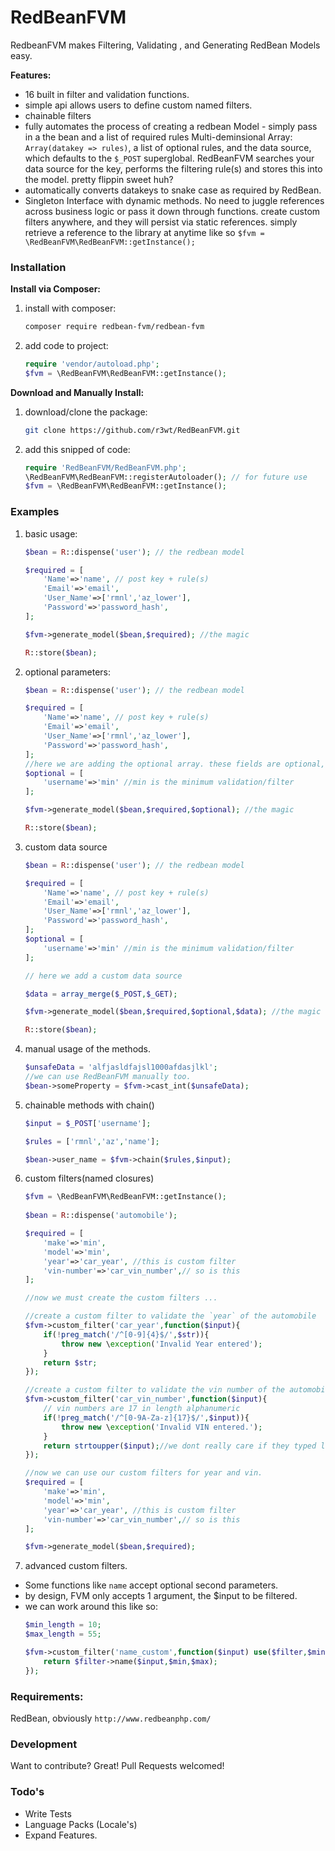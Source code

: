# RedBeanFVM

RedbeanFVM makes Filtering, Validating , and Generating RedBean Models easy.

**Features:**
  - 16 built in filter and validation functions.
  - simple api allows users to define custom named filters.
  - chainable filters
  - fully automates the process of creating a redbean Model - simply pass in a the bean and a list of required rules Multi-deminsional Array: `Array(datakey => rules)`, 
  a list of optional rules, and the data source, which defaults to the `$_POST` superglobal. RedBeanFVM searches your data source for the key, performs the filtering rule(s) 
  and stores this into the model. pretty flippin sweet huh?
  - automatically converts datakeys to snake case as required by RedBean.
  - Singleton Interface with dynamic methods. No need to juggle references across business logic or pass it down through functions. create custom filters anywhere, and they will persist via static references.
  simply retrieve a reference to the library at anytime like so `$fvm = \RedBeanFVM\RedBeanFVM::getInstance();`
    
  
### Installation


**Install via Composer:**

1. install with composer:
    ```sh
    composer require redbean-fvm/redbean-fvm
    ```
    
2. add code to project:
    ```php
    require 'vendor/autoload.php';
    $fvm = \RedBeanFVM\RedBeanFVM::getInstance();
    ```

**Download and Manually Install:**

1. download/clone the package:
    ```sh
    git clone https://github.com/r3wt/RedBeanFVM.git
    ```

2. add this snipped of code:
    ```php
    require 'RedBeanFVM/RedBeanFVM.php';
    \RedBeanFVM\RedBeanFVM::registerAutoloader(); // for future use
    $fvm = \RedBeanFVM\RedBeanFVM::getInstance();
    ```

### Examples

1. basic usage:
    ```php
    $bean = R::dispense('user'); // the redbean model

    $required = [
        'Name'=>'name', // post key + rule(s)
        'Email'=>'email',
        'User_Name'=>['rmnl','az_lower'],
        'Password'=>'password_hash',
    ];

    $fvm->generate_model($bean,$required); //the magic

    R::store($bean);
    ```

2. optional parameters:
    ```php
    $bean = R::dispense('user'); // the redbean model

    $required = [
        'Name'=>'name', // post key + rule(s)
        'Email'=>'email',
        'User_Name'=>['rmnl','az_lower'],
        'Password'=>'password_hash',
    ];
    //here we are adding the optional array. these fields are optional, so we raise no exception for missing values.
    $optional = [
        'username'=>'min' //min is the minimum validation/filter
    ];

    $fvm->generate_model($bean,$required,$optional); //the magic

    R::store($bean);
    ```

3. custom data source

    ```php
    $bean = R::dispense('user'); // the redbean model

    $required = [
        'Name'=>'name', // post key + rule(s)
        'Email'=>'email',
        'User_Name'=>['rmnl','az_lower'],
        'Password'=>'password_hash',
    ];
    $optional = [
        'username'=>'min' //min is the minimum validation/filter
    ];

    // here we add a custom data source

    $data = array_merge($_POST,$_GET);

    $fvm->generate_model($bean,$required,$optional,$data); //the magic

    R::store($bean);
    ```

4. manual usage of the methods. 
    ```php
    $unsafeData = 'alfjasldfajsl1000afdasjlkl';
    //we can use RedBeanFVM manually too.   
    $bean->someProperty = $fvm->cast_int($unsafeData);
    ```

5. chainable methods with chain()
    ```php
    $input = $_POST['username'];

    $rules = ['rmnl','az','name'];

    $bean->user_name = $fvm->chain($rules,$input);
    ```

6. custom filters(named closures)
    ```php
    $fvm = \RedBeanFVM\RedBeanFVM::getInstance();
        
    $bean = R::dispense('automobile');

    $required = [
        'make'=>'min',
        'model'=>'min',
        'year'=>'car_year', //this is custom filter
        'vin-number'=>'car_vin_number',// so is this
    ];

    //now we must create the custom filters ...

    //create a custom filter to validate the `year` of the automobile
    $fvm->custom_filter('car_year',function($input){
        if(!preg_match('/^[0-9]{4}$/',$str)){
            throw new \exception('Invalid Year entered');
        }
        return $str;
    });

    //create a custom filter to validate the vin number of the automobile.
    $fvm->custom_filter('car_vin_number',function($input){
        // vin numbers are 17 in length alphanumeric
        if(!preg_match('/^[0-9A-Za-z]{17}$/',$input)){
            throw new \exception('Invalid VIN entered.');
        }
        return strtoupper($input);//we dont really care if they typed lower case. we can fix it for them.
    });

    //now we can use our custom filters for year and vin.
    $required = [
        'make'=>'min',
        'model'=>'min',
        'year'=>'car_year', //this is custom filter
        'vin-number'=>'car_vin_number',// so is this
    ];

    $fvm->generate_model($bean,$required);
    ```

7. advanced custom filters.
 - Some functions like `name` accept optional second parameters. 
 - by design, FVM only accepts 1 argument, the $input to be filtered. 
 - we can work around this like so:
    ```php
    $min_length = 10;
    $max_length = 55;

    $fvm->custom_filter('name_custom',function($input) use($filter,$min,$max){
        return $filter->name($input,$min,$max);
    });
    ```

### Requirements:

RedBean, obviously `http://www.redbeanphp.com/`

### Development

Want to contribute? Great! Pull Requests welcomed!

### Todo's

 - Write Tests
 - Language Packs (Locale's)
 - Expand Features. 


